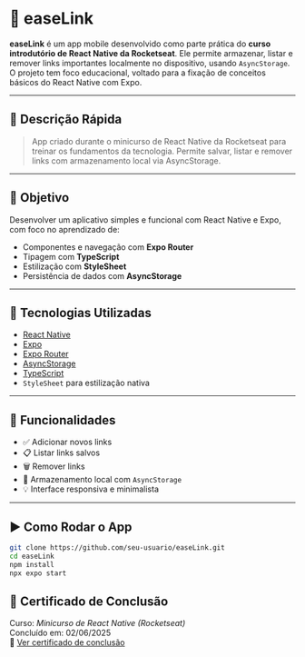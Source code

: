 # 📱 easeLink

**easeLink** é um app mobile desenvolvido como parte prática do **curso introdutório de React Native da Rocketseat**. Ele permite armazenar, listar e remover links importantes localmente no dispositivo, usando `AsyncStorage`. O projeto tem foco educacional, voltado para a fixação de conceitos básicos do React Native com Expo.

---

## 📌 Descrição Rápida

> App criado durante o minicurso de React Native da Rocketseat para treinar os fundamentos da tecnologia. Permite salvar, listar e remover links com armazenamento local via AsyncStorage.

---

## 🧠 Objetivo

Desenvolver um aplicativo simples e funcional com React Native e Expo, com foco no aprendizado de:
- Componentes e navegação com **Expo Router**
- Tipagem com **TypeScript**
- Estilização com **StyleSheet**
- Persistência de dados com **AsyncStorage**

---

## 🚀 Tecnologias Utilizadas

- [React Native](https://reactnative.dev/)
- [Expo](https://expo.dev/)
- [Expo Router](https://expo.dev/router)
- [AsyncStorage](https://react-native-async-storage.github.io/async-storage/)
- [TypeScript](https://www.typescriptlang.org/)
- `StyleSheet` para estilização nativa

---

## 🔧 Funcionalidades

- ✅ Adicionar novos links
- 📋 Listar links salvos
- 🗑️ Remover links
- 💾 Armazenamento local com `AsyncStorage`
- 💡 Interface responsiva e minimalista

---

## ▶️ Como Rodar o App

```bash
git clone https://github.com/seu-usuario/easeLink.git
cd easeLink
npm install
npx expo start
```

## 📜 Certificado de Conclusão

Curso: *Minicurso de React Native (Rocketseat)*  
Concluído em: 02/06/2025  
🔗 [Ver certificado de conclusão](https://drive.google.com/file/d/1wSvdrobi_sN1cUPE1S0ysX0YWpjoM66F/view?usp=sharing)

